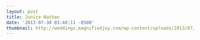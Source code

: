 ```yaml
---
layout: post
title: Junice Nathan
date: '2013-07-30 03:40:11 -0500'
thumbnail: http://weddings.magnifiedjoy.com/wp-content/uploads/2013/07/Junice-Nathan-480x375.jpg
---
```


